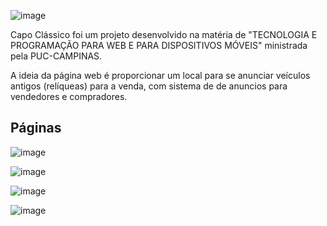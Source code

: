 ![image](https://user-images.githubusercontent.com/71152836/149704448-6ce5711f-59a6-4ebd-802c-96a6e70339ac.png)

Capo Clássico foi um projeto desenvolvido na matéria de "TECNOLOGIA E PROGRAMAÇÃO PARA WEB E PARA DISPOSITIVOS MÓVEIS" ministrada pela PUC-CAMPINAS.

A ideia da página web é proporcionar um local para se anunciar veículos antigos (relíqueas) para a venda, com sistema de de anuncios para vendedores e compradores.

## Páginas
![image](https://user-images.githubusercontent.com/71152836/149704858-87b4926e-37bd-4be1-a912-bda218bbca88.png)

![image](https://user-images.githubusercontent.com/71152836/149704918-9630c979-c7f1-4ff7-a168-e0c53b00d413.png)

![image](https://user-images.githubusercontent.com/71152836/149704945-87eee268-0ec5-4b13-9111-47d96bee018d.png)

![image](https://user-images.githubusercontent.com/71152836/149704996-1e77083c-bcd2-4f3f-b26e-f9cba55bae4f.png)
